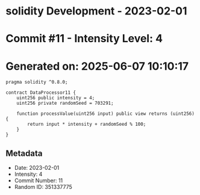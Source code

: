 ﻿# solidity Development - 2023-02-01
# Commit #11 - Intensity Level: 4
# Generated on: 2025-06-07 10:10:17
```solidity
pragma solidity ^0.8.0;

contract DataProcessor11 {
    uint256 public intensity = 4;
    uint256 private randomSeed = 703291;

    function processValue(uint256 input) public view returns (uint256) {
        return input * intensity + randomSeed % 100;
    }
}
```
## Metadata
- Date: 2023-02-01
- Intensity: 4
- Commit Number: 11
- Random ID: 351337775

